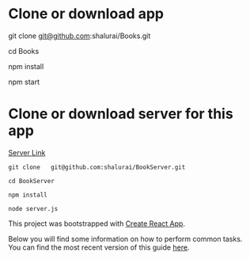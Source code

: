 # Clone or download app

   git clone git@github.com:shalurai/Books.git

   cd Books

   npm install

   npm start

# Clone or download server for this app

 [Server Link](https://github.com/shalurai/BookServer)

    git clone   git@github.com:shalurai/BookServer.git

    cd BookServer

    npm install

    node server.js     


This project was bootstrapped with [Create React App](https://github.com/facebookincubator/create-react-app).

Below you will find some information on how to perform common tasks.<br>
You can find the most recent version of this guide [here](https://github.com/facebookincubator/create-react-app/blob/master/packages/react-scripts/template/README.md).
